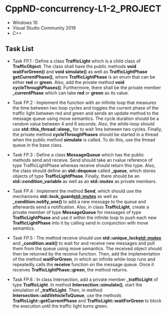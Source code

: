 # CppND-concurrency-L1-2_PROJECT

* Windows 10
* Visual Studio Community 2019
* C++

## Task List
* Task FP.1 : Define a class **TrafficLight** which is a child class of **TrafficObject**. The class shall have the public methods **void waitForGreen()** and **void simulate()** as well as **TrafficLightPhase getCurrentPhase()**, where **TrafficLightPhase** is an enum that can be either **red** or **green**. Also, add the private method **void cycleThroughPhases()**. Furthermore, there shall be the private member **_currentPhase** which can take **red** or **green** as its value.

* Task FP.2 : Implement the function with an infinite loop that measures the time between two loop cycles and toggles the current phase of the traffic light between red and green and sends an update method to the message queue using move semantics. The cycle duration should be a random value between 4 and 6 seconds. Also, the while-loop should use **std::this_thread::sleep_** for to wait 1ms between two cycles. Finally, the private method **cycleThroughPhases** should be started in a thread when the public method **simulate** is called. To do this, use the thread queue in the base class.

* Task FP.3 : Define a class **MessageQueue** which has the public methods send and receive. Send should take an rvalue reference of type TrafficLightPhase whereas receive should return this type. Also, the class should define an **std::dequeue** called **_queue**, which stores objects of type **TrafficLightPhase**. Finally, there should be an **std::condition_variable** as well as an **std::mutex** as private members.

* Task FP.4 : Implement the method **Send**, which should use the mechanisms **std::lock_guard<std::mutex>** as well as **_condition.notify_one()** to add a new message to the queue and afterwards send a notification. Also, in class **TrafficLight**, create a private member of type **MessageQueue** for messages of type **TrafficLightPhase** and use it within the infinite loop to push each new **TrafficLightPhase** into it by calling send in conjunction with move semantics.

* Task FP.5 : The method receive should use **std::unique_lock<std::mutex>** and **_condition.wait()** to wait for and receive new messages and pull them from the queue using move semantics. The received object should then be returned by the receive function. Then, add the implementation of the method **waitForGreen**, in which an infinite while-loop runs and repeatedly calls the **receive** function on the message queue. Once it receives **TrafficLightPhase::green**, the method returns.

* Task FP.6 : In class Intersection, add a private member **_trafficLight** of type **TrafficLight**. In method **Intersection::simulate()**, start the simulation of **_trafficLight**. Then, in method **Intersection::addVehicleToQueue**, use the methods **TrafficLight::getCurrentPhase** and **TrafficLight::waitForGreen** to block the execution until the traffic light turns green.
